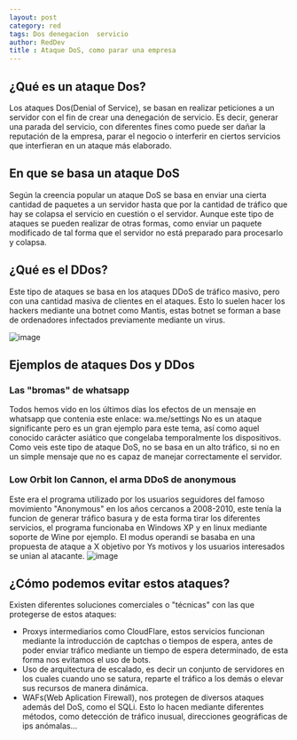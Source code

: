```yaml
---
layout: post
category: red
tags: Dos denegacion  servicio
author: RedDev
title : Ataque DoS, como parar una empresa
---
```


## ¿Qué es un ataque Dos?
Los ataques Dos(Denial of Service), se basan en realizar peticiones a un servidor con el fin de  crear una denegación de servicio.
Es decir, generar una parada del servicio, con diferentes fines como puede ser dañar la reputación de la empresa, parar el negocio o interferir en ciertos servicios que interfieran en un ataque más elaborado.

## En que se basa un ataque DoS
Según la creencia popular un ataque DoS se basa en enviar una cierta cantidad de paquetes a un servidor hasta que por la cantidad de tráfico que hay se colapsa el servicio en cuestión o el servidor.
Aunque este tipo de ataques se pueden realizar de otras formas, como enviar un paquete modificado de tal forma que el servidor no está preparado para procesarlo y colapsa.

## ¿Qué es el DDos?
Este tipo de ataques se basa en los ataques DDoS de tráfico masivo, pero con una cantidad masiva de clientes en el ataques.
Esto lo suelen hacer los hackers mediante una botnet como Mantis, estas botnet se forman a base de ordenadores infectados previamente mediante un virus.

![image](https://github.com/reycotallo98/reycotallo98.github.io/assets/93315382/fcac2fb8-69cd-41db-ad37-71fe5da18639)

## Ejemplos de ataques Dos y DDos
### Las "bromas" de whatsapp
Todos hemos vido en los últimos días los efectos de un mensaje en whatsapp que contenia este enlace: wa.me/settings
No es un ataque significante pero es un gran ejemplo para este tema, así como aquel conocido carácter asiático que congelaba temporalmente los dispositivos.
Como veis este tipo de ataque DoS, no se basa en un alto tráfico, si no en un simple mensaje que no es capaz de manejar correctamente el servidor.

### Low Orbit Ion Cannon, el arma DDoS de anonymous
Este era el programa utilizado por los usuarios seguidores del famoso movimiento "Anonymous" en los años cercanos a 2008-2010, este tenía la funcion de generar tráfico basura y de esta forma tirar los diferentes servicios,
el programa funcionaba en Windows XP y en linux mediante soporte de Wine por ejemplo.
El modus operandi se basaba en una propuesta de ataque a X objetivo por Ys motivos y los usuarios interesados se unian al atacante.
![image](https://github.com/reycotallo98/reycotallo98.github.io/assets/93315382/ecaf8e7e-008f-4bac-bdd1-8a8f5a2a32e4)


## ¿Cómo podemos evitar estos ataques?
Existen diferentes soluciones comerciales o "técnicas" con las que protegerse de estos ataques:
- Proxys intermediarios como CloudFlare, estos servicios funcionan mediante la introducción de captchas o tiempos de espera, antes de poder enviar tráfico mediante un tiempo de espera determinado, de esta forma nos evitamos el uso de bots.
- Uso de arquitectura de escalado, es decir un conjunto de servidores en los cuales cuando uno se satura, reparte el tráfico a los demás o elevar sus recursos de manera dinámica.
- WAFs(Web Aplication Firewall), nos protegen de diversos ataques además del DoS, como el SQLi. Esto lo hacen mediante diferentes métodos, como detección de tráfico inusual, direcciones geográficas de ips anómalas...

